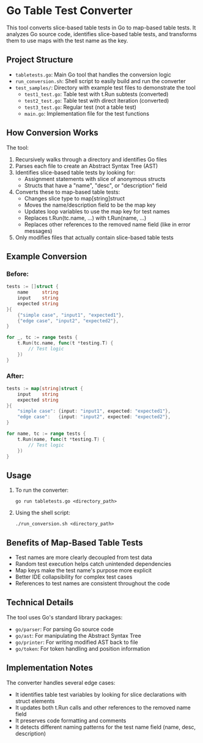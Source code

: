 # Go Table Test Converter

This tool converts slice-based table tests in Go to map-based table tests. It analyzes Go source code, identifies slice-based table tests, and transforms them to use maps with the test name as the key.

## Project Structure

- `tabletests.go`: Main Go tool that handles the conversion logic
- `run_conversion.sh`: Shell script to easily build and run the converter
- `test_samples/`: Directory with example test files to demonstrate the tool
  - `test1_test.go`: Table test with t.Run subtests (converted)
  - `test2_test.go`: Table test with direct iteration (converted)
  - `test3_test.go`: Regular test (not a table test)
  - `main.go`: Implementation file for the test functions

## How Conversion Works

The tool:
1. Recursively walks through a directory and identifies Go files
2. Parses each file to create an Abstract Syntax Tree (AST)
3. Identifies slice-based table tests by looking for:
   - Assignment statements with slice of anonymous structs
   - Structs that have a "name", "desc", or "description" field
4. Converts these to map-based table tests:
   - Changes slice type to map[string]struct
   - Moves the name/description field to be the map key
   - Updates loop variables to use the map key for test names
   - Replaces t.Run(tc.name, ...) with t.Run(name, ...)
   - Replaces other references to the removed name field (like in error messages)
5. Only modifies files that actually contain slice-based table tests

## Example Conversion

### Before:
```go
tests := []struct {
    name     string
    input    string
    expected string
}{
    {"simple case", "input1", "expected1"},
    {"edge case", "input2", "expected2"},
}

for _, tc := range tests {
    t.Run(tc.name, func(t *testing.T) {
        // Test logic
    })
}
```

### After:
```go
tests := map[string]struct {
    input    string
    expected string
}{
    "simple case": {input: "input1", expected: "expected1"},
    "edge case":   {input: "input2", expected: "expected2"},
}

for name, tc := range tests {
    t.Run(name, func(t *testing.T) {
        // Test logic
    })
}
```

## Usage

1. To run the converter:
   ```
   go run tabletests.go <directory_path>
   ```

2. Using the shell script:
   ```
   ./run_conversion.sh <directory_path>
   ```

## Benefits of Map-Based Table Tests

- Test names are more clearly decoupled from test data
- Random test execution helps catch unintended dependencies
- Map keys make the test name's purpose more explicit
- Better IDE collapsibility for complex test cases
- References to test names are consistent throughout the code

## Technical Details

The tool uses Go's standard library packages:
- `go/parser`: For parsing Go source code
- `go/ast`: For manipulating the Abstract Syntax Tree
- `go/printer`: For writing modified AST back to file
- `go/token`: For token handling and position information

## Implementation Notes

The converter handles several edge cases:
- It identifies table test variables by looking for slice declarations with struct elements
- It updates both t.Run calls and other references to the removed name field
- It preserves code formatting and comments
- It detects different naming patterns for the test name field (name, desc, description)
